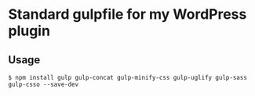 # Standard gulpfile for my WordPress plugin

## Usage

```
$ npm install gulp gulp-concat gulp-minify-css gulp-uglify gulp-sass gulp-csso --save-dev
```
